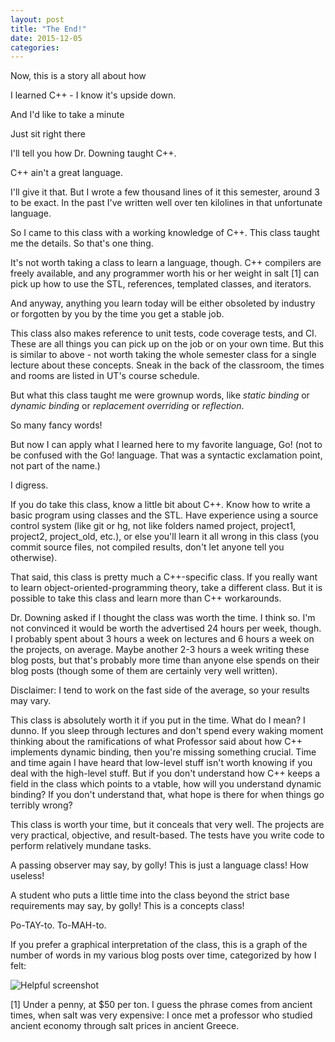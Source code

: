 ```yaml
---
layout: post
title: "The End!"
date: 2015-12-05
categories:
---
```

Now, this is a story all about how

I learned C++ - I know it's upside down.

And I'd like to take a minute

Just sit right there

I'll tell you how Dr. Downing taught C++.

C++ ain't a great language.

I'll give it that. But I wrote a few thousand lines of it this semester, around 3 to be exact. In the past I've written well over ten kilolines in that unfortunate language.

So I came to this class with a working knowledge of C++. This class taught me the details. So that's one thing.

It's not worth taking a class to learn a language, though. C++ compilers are freely available, and any programmer worth his or her weight in salt [1] can pick up how to use the STL, references, templated classes, and iterators.

And anyway, anything you learn today will be either obsoleted by industry or forgotten by you by the time you get a stable job.

This class also makes reference to unit tests, code coverage tests, and CI. These are all things you can pick up on the job or on your own time. But this is similar to above - not worth taking the whole semester class for a single lecture about these concepts. Sneak in the back of the classroom, the times and rooms are listed in UT's course schedule.

But what this class taught me were grownup words, like *static binding* or *dynamic binding* or *replacement overriding* or *reflection*.

So many fancy words!

But now I can apply what I learned here to my favorite language, Go! (not to be confused with the Go! language. That was a syntactic exclamation point, not part of the name.)

I digress.

If you do take this class, know a little bit about C++. Know how to write a basic program using classes and the STL. Have experience using a source control system (like git or hg, not like folders named project, project1, project2, project_old, etc.), or else you'll learn it all wrong in this class (you commit source files, not compiled results, don't let anyone tell you otherwise).

That said, this class is pretty much a C++-specific class. If you really want to learn object-oriented-programming theory, take a different class. But it is possible to take this class and learn more than C++ workarounds.

Dr. Downing asked if I thought the class was worth the time. I think so. I'm not convinced it would be worth the advertised 24 hours per week, though. I probably spent about 3 hours a week on lectures and 6 hours a week on the projects, on average. Maybe another 2-3 hours a week writing these blog posts, but that's probably more time than anyone else spends on their blog posts (though some of them are certainly very well written).

Disclaimer: I tend to work on the fast side of the average, so your results may vary.

This class is absolutely worth it if you put in the time. What do I mean? I dunno. If you sleep through lectures and don't spend every waking moment thinking about the ramifications of what Professor said about how C++ implements dynamic binding, then you're missing something crucial. Time and time again I have heard that low-level stuff isn't worth knowing if you deal with the high-level stuff. But if you don't understand how C++ keeps a field in the class which points to a vtable, how will you understand dynamic binding? If you don't understand that, what hope is there for when things go terribly wrong?

This class is worth your time, but it conceals that very well. The projects are very practical, objective, and result-based. The tests have you write code to perform relatively mundane tasks.

A passing observer may say, by golly! This is just a language class! How useless!

A student who puts a little time into the class beyond the strict base requirements may say, by golly! This is a concepts class!

Po-TAY-to. To-MAH-to.

If you prefer a graphical interpretation of the class, this is a graph of the number of words in my various blog posts over time, categorized by how I felt:

![Helpful screenshot]({{site.baseurl}}/wordcount-graph-labelled.png)

[1] Under a penny, at $50 per ton. I guess the phrase comes from ancient times, when salt was very expensive: I once met a professor who studied ancient economy through salt prices in ancient Greece.
